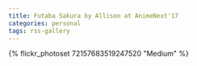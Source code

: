 ```yaml
---
title: Futaba Sakura by Allison at AnimeNext'17
categories: personal
tags: rss-gallery
---
```


{% flickr_photoset 72157683519247520 "Medium" %}